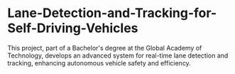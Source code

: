 # Lane-Detection-and-Tracking-for-Self-Driving-Vehicles
This project, part of a Bachelor's degree at the Global Academy of Technology, develops an advanced system for real-time lane detection and tracking, enhancing autonomous vehicle safety and efficiency. 
